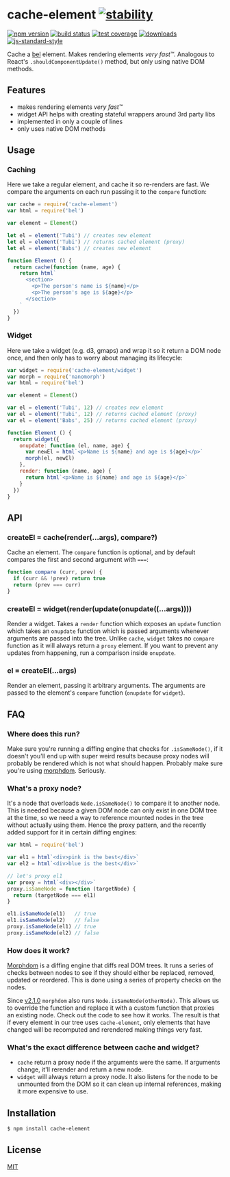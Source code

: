 # cache-element [![stability][0]][1]
[![npm version][2]][3] [![build status][4]][5] [![test coverage][6]][7]
[![downloads][8]][9] [![js-standard-style][10]][11]

Cache a [bel][bel] element. Makes rendering elements _very fast™_. Analogous to
React's `.shouldComponentUpdate()` method, but only using native DOM methods.

## Features
- makes rendering elements _very fast™_
- widget API helps with creating stateful wrappers around 3rd party libs
- implemented in only a couple of lines
- only uses native DOM methods

## Usage
### Caching
Here we take a regular element, and cache it so re-renders are fast. We compare
the arguments on each run passing it to the `compare` function:
```js
var cache = require('cache-element')
var html = require('bel')

var element = Element()

let el = element('Tubi') // creates new element
let el = element('Tubi') // returns cached element (proxy)
let el = element('Babs') // creates new element

function Element () {
  return cache(function (name, age) {
    return html`
      <section>
        <p>The person's name is ${name}</p>
        <p>The person's age is ${age}</p>
      </section>
    `
  })
}
```

### Widget
Here we take a widget (e.g. d3, gmaps) and wrap it so it return a DOM node
once, and then only has to worry about managing its lifecycle:
```js
var widget = require('cache-element/widget')
var morph = require('nanomorph')
var html = require('bel')

var element = Element()

var el = element('Tubi', 12) // creates new element
var el = element('Tubi', 12) // returns cached element (proxy)
var el = element('Babs', 25) // returns cached element (proxy)

function Element () {
  return widget({
    onupdate: function (el, name, age) {
      var newEl = html`<p>Name is ${name} and age is ${age}</p>`
      morph(el, newEl)
    },
    render: function (name, age) {
      return html`<p>Name is ${name} and age is ${age}</p>`
    }
  })
}

```

## API
### createEl = cache(render(...args), compare?)
Cache an element. The `compare` function is optional, and by default compares
the first and second argument with `===`:
```js
function compare (curr, prev) {
  if (curr && !prev) return true
  return (prev === curr)
}
```

### createEl = widget(render(update(onupdate((...args))))
Render a widget. Takes a `render` function which exposes an `update` function
which takes an `onupdate` function which is passed arguments whenever arguments
are passed into the tree. Unlike `cache`, `widget` takes no `compare` function
as it will always return a `proxy` element. If you want to prevent any updates
from happening, run a comparison inside `onupdate`.

### el = createEl(...args)
Render an element, passing it arbitrary arguments. The arguments are passed to
the element's `compare` function (`onupdate` for `widget`).

## FAQ
### Where does this run?
Make sure you're running a diffing engine that checks for `.isSameNode()`, if
it doesn't you'll end up with super weird results because proxy nodes will
probably be rendered which is not what should happen. Probably make sure you're
using [morphdom][md]. Seriously.

### What's a proxy node?
It's a node that overloads `Node.isSameNode()` to compare it to another node.
This is needed because a given DOM node can only exist in one DOM tree at the
time, so we need a way to reference mounted nodes in the tree without actually
using them. Hence the proxy pattern, and the recently added support for it in
certain diffing engines:
```js
var html = require('bel')

var el1 = html`<div>pink is the best</div>`
var el2 = html`<div>blue is the best</div>`

// let's proxy el1
var proxy = html`<div></div>`
proxy.isSameNode = function (targetNode) {
  return (targetNode === el1)
}

el1.isSameNode(el1)   // true
el1.isSameNode(el2)   // false
proxy.isSameNode(el1) // true
proxy.isSameNode(el2) // false
```

### How does it work?
[Morphdom][md] is a diffing engine that diffs real DOM trees. It runs a series
of checks between nodes to see if they should either be replaced, removed,
updated or reordered. This is done using a series of property checks on the
nodes.

Since [v2.1.0][210] `morphdom` also runs `Node.isSameNode(otherNode)`. This
allows us to override the function and replace it with a custom function that
proxies an existing node. Check out the code to see how it works. The result is
that if every element in our tree uses `cache-element`, only elements that have
changed will be recomputed and rerendered making things very fast.

### What's the exact difference between cache and widget?
- `cache` return a proxy node if the arguments were the same. If arguments
  change, it'll rerender and return a new node.
- `widget` will always return a proxy node. It also listens for the node to be
  unmounted from the DOM so it can clean up internal references, making it more
  expensive to use.

## Installation
```sh
$ npm install cache-element
```

## License
[MIT](https://tldrlegal.com/license/mit-license)

[0]: https://img.shields.io/badge/stability-experimental-orange.svg?style=flat-square
[1]: https://nodejs.org/api/documentation.html#documentation_stability_index
[2]: https://img.shields.io/npm/v/cache-element.svg?style=flat-square
[3]: https://npmjs.org/package/cache-element
[4]: https://img.shields.io/travis/yoshuawuyts/cache-element/master.svg?style=flat-square
[5]: https://travis-ci.org/yoshuawuyts/cache-element
[6]: https://img.shields.io/codecov/c/github/yoshuawuyts/cache-element/master.svg?style=flat-square
[7]: https://codecov.io/github/yoshuawuyts/cache-element
[8]: http://img.shields.io/npm/dm/cache-element.svg?style=flat-square
[9]: https://npmjs.org/package/cache-element
[10]: https://img.shields.io/badge/code%20style-standard-brightgreen.svg?style=flat-square
[11]: https://github.com/feross/standard
[bel]: https://github.com/shama/bel
[md]: https://github.com/patrick-steele-idem/morphdom
[210]: https://github.com/patrick-steele-idem/morphdom/pull/81

